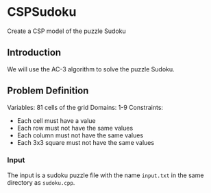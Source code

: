 # CSPSudoku
Create a CSP model of the puzzle Sudoku  
## Introduction
We will use the AC-3 algorithm to solve the puzzle Sudoku.  
## Problem Definition
Variables: 81 cells of the grid
Domains: 1-9
Constraints:
* Each cell must have a value
* Each row must not have the same values
* Each column must not have the same values
* Each 3x3 square must not have the same values

### Input
The input is a sudoku puzzle file with the name `input.txt` in the same directory as `sudoku.cpp`.
